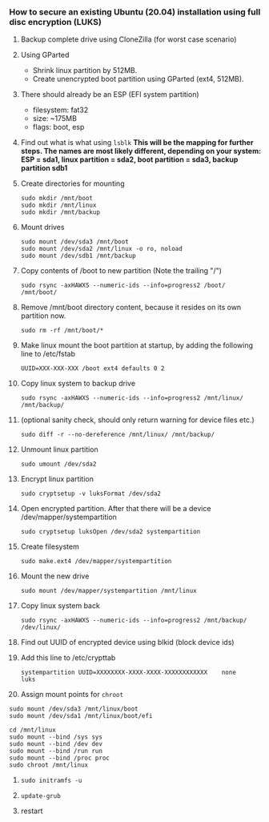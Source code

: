 ### How to secure an existing Ubuntu (20.04) installation using full disc encryption (LUKS)

1. Backup complete drive using CloneZilla (for worst case scenario)

1. Using GParted
    - Shrink linux partition by 512MB.
    - Create unencrypted boot partition using GParted (ext4, 512MB).

1. There should already be an ESP (EFI system partition)
    - filesystem: fat32
    - size: ~175MB
    - flags: boot, esp

1. Find out what is what using ```lsblk```
    **This will be the mapping for further steps. The names are most likely different, depending on your system: ESP = sda1, linux partition = sda2, boot partition = sda3, backup partition sdb1**

1. Create directories for mounting
    ```
    sudo mkdir /mnt/boot
    sudo mkdir /mnt/linux
    sudo mkdir /mnt/backup
    ```

1. Mount drives
    ```
    sudo mount /dev/sda3 /mnt/boot
    sudo mount /dev/sda2 /mnt/linux -o ro, noload
    sudo mount /dev/sdb1 /mnt/backup
    ```

1. Copy contents of /boot to new partition (Note the trailing "/")
    ```
    sudo rsync -axHAWXS --numeric-ids --info=progress2 /boot/ /mnt/boot/
    ```

1. Remove /mnt/boot directory content, because it resides on its own partition now.
    ```
    sudo rm -rf /mnt/boot/*
    ```

1. Make linux mount the boot partition at startup, by adding the following line to /etc/fstab
    ```
    UUID=XXX-XXX-XXX /boot ext4 defaults 0 2
    ```

1. Copy linux system to backup drive
    ```
    sudo rsync -axHAWXS --numeric-ids --info=progress2 /mnt/linux/ /mnt/backup/
    ```

1. (optional sanity check, should only return warning for device files etc.)
    ```
    sudo diff -r --no-dereference /mnt/linux/ /mnt/backup/
    ```

1. Unmount linux partition
    ```
    sudo umount /dev/sda2
    ```

1. Encrypt linux partition
    ```
    sudo cryptsetup -v luksFormat /dev/sda2
    ```

1. Open encrypted partition. After that there will be a device /dev/mapper/systempartition
    ```
    sudo cryptsetup luksOpen /dev/sda2 systempartition
    ```

1. Create filesystem
    ```
    sudo make.ext4 /dev/mapper/systempartition
    ```

1. Mount the new drive
    ```
    sudo mount /dev/mapper/systempartition /mnt/linux
    ```

1. Copy linux system back
    ```
    sudo rsync -axHAWXS --numeric-ids --info=progress2 /mnt/backup/ /dev/linux/
    ```

1. Find out UUID of encrypted device using blkid (block device ids)

1. Add this line to /etc/crypttab
    ```
    systempartition UUID=XXXXXXXX-XXXX-XXXX-XXXXXXXXXXXX	none	luks
    ```

1. Assign mount points for ```chroot```

```
sudo mount /dev/sda3 /mnt/linux/boot
sudo mount /dev/sda1 /mnt/linux/boot/efi

cd /mnt/linux
sudo mount --bind /sys sys
sudo mount --bind /dev dev
sudo mount --bind /run run
sudo mount --bind /proc proc
sudo chroot /mnt/linux
```

1. ```sudo initramfs -u```

1. ```update-grub```

1. restart
